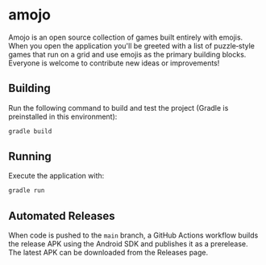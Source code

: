 # amojo

Amojo is an open source collection of games built entirely with emojis. When
you open the application you'll be greeted with a list of puzzle‑style games
that run on a grid and use emojis as the primary building blocks. Everyone is
welcome to contribute new ideas or improvements!

## Building

Run the following command to build and test the project (Gradle is preinstalled in this environment):

```bash
gradle build
```

## Running

Execute the application with:

```bash
gradle run
```

## Automated Releases

When code is pushed to the `main` branch, a GitHub Actions workflow builds the release APK using the Android SDK and publishes it as a prerelease. The latest APK can be downloaded from the Releases page.
